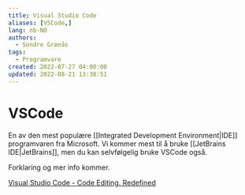 ```yaml
---
title: Visual Studio Code
aliases: [VSCode,]
lang: nb-NO
authors:
  - Sondre Grønås
tags:
  - Programvare
created: 2022-07-27 04:00:00
updated: 2022-08-21 13:38:51
---
```

# VSCode
En av den mest populære [[Integrated Development Environment|IDE]] programvaren fra Microsoft. Vi kommer mest til å bruke [[JetBrains IDE|JetBrains]], men du kan selvfølgelig bruke VSCode også.

Forklaring og mer info kommer.

[Visual Studio Code - Code Editing. Redefined](https://code.visualstudio.com/)